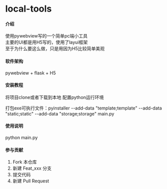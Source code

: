 # local-tools

#### 介绍
使用pywebview写的一个简单pc端小工具<br>
主要的UI都是用H5写的，使用了layui框架<br>
至于为什么要这么做，只是用因为H5比较简单美观

#### 软件架构
pywebview + flask + H5


#### 安装教程

将项目clone或者下载到本地
配置python运行环境

打包exe可执行文件：pyinstaller --add-data "template;template" --add-data "static;static" --add-data "storage;storage" main.py

#### 使用说明

python main.py

#### 参与贡献

1.  Fork 本仓库
2.  新建 Feat_xxx 分支
3.  提交代码
4.  新建 Pull Request


